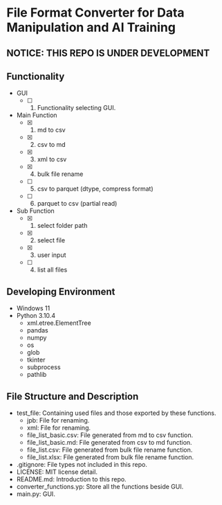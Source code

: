 # File Format Converter for Data Manipulation and AI Training

## NOTICE: THIS REPO IS UNDER DEVELOPMENT

## Functionality
- GUI
    - [ ] 1. Functionality selecting GUI.
- Main Function
    - [x] 1. md to csv
    - [x] 2. csv to md
    - [x] 3. xml to csv
    - [x] 4. bulk file rename
    - [ ] 5. csv to parquet (dtype, compress format)
    - [ ] 6. parquet to csv (partial read)
- Sub Function
    - [x] 1. select folder path
    - [x] 2. select file
    - [x] 3. user input
    - [ ] 4. list all files

## Developing Environment
- Windows 11
- Python 3.10.4
    - xml.etree.ElementTree
    - pandas
    - numpy
    - os
    - glob
    - tkinter
    - subprocess
    - pathlib

## File Structure and Description
- test_file: Containing used files and those exported by these functions.
    - jpb: File for renaming.
    - xml: File for renaming.
    - file_list_basic.csv: File generated from md to csv function.
    - file_list_basic.md: File generated from csv to md function.
    - file_list.csv: File generated from bulk file rename function.
    - file_list.xlsx: File generated from bulk file rename function.
- .gitignore: File types not included in this repo.
- LICENSE: MIT license detail.
- README.md: Introduction to this repo.
- converter_functions.yp: Store all the functions beside GUI.
- main.py: GUI.
